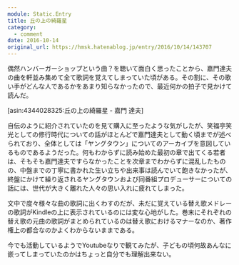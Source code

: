 ```yaml
---
module: Static.Entry
title: 丘の上の綺羅星
category:
  - comment
date: 2016-10-14
original_url: https://hmsk.hatenablog.jp/entry/2016/10/14/143707
---
```


偶然ハンバーガーショップという曲？を聴いて面白く思ったことから、嘉門達夫の曲を軒並み集めて全て歌詞を覚えてしまっていた頃がある。その割に、その歌い手がどんな人であるかをあまり知らなかったので、最近何かの拍子で見かけて読んだ。

[asin:4344028325:丘の上の綺羅星 - 嘉門 達夫]

自伝のように紹介されていたのを見て購入に至ったような気がしたが、笑福亭笑光としての修行時代についての話がほとんどで嘉門達夫として動く頃までが述べられており、全体としては「ヤングタウン」についてのアーカイブを意図しているものであるようだった。何もわからずに読み始めた最初の章で出てくる若者は、そもそも嘉門達夫ですらなかったことを次章までわからずに混乱したものの、中盤までの丁寧に書かれた生い立ちや出来事は読んでいて飽きなかったが、終盤にかけて繰り返されるヤングタウンおよび同番組プロデューサーについての話には、世代が大きく離れた人々の思い入れに疲れてしまった。

文中で度々様々な曲の歌詞に出くわすのだが、未だに覚えている替え歌メドレーの歌詞がKindleの上に表示されているのには変な心地がした。巻末にそれぞれの替え歌の元曲の歌詞がまとめられているのは替え歌におけるマナーなのか、著作権上の都合なのかよくわからないままである。

今でも活動しているようでYoutubeなりで観てみたが、子どもの頃何故あんなに嵌ってしまっていたのかはちょっと自分でも理解出来ない。
